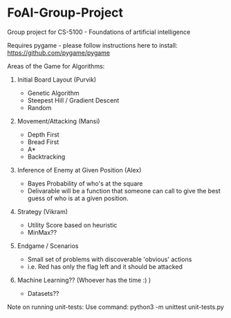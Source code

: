 # FoAI-Group-Project
Group project for CS-5100 - Foundations of artificial intelligence


Requires pygame - please follow instructions here to install:
https://github.com/pygame/pygame


Areas of the Game for Algorithms:

1. Initial Board Layout (Purvik)
	- Genetic Algorithm
	- Steepest Hill / Gradient Descent
	- Random

2. Movement/Attacking (Mansi)
	- Depth First
	- Bread First
	- A*
	- Backtracking

3. Inference of Enemy at Given Position (Alex)
	- Bayes Probability of who's at the square
	- Delivarable will be a function that someone can call to give the best guess of who is at a given position.

4. Strategy (Vikram)
	- Utility Score based on heuristic
	- MinMax??

5. Endgame / Scenarios
	- Small set of problems with discoverable 'obvious' actions
	- i.e. Red has only the flag left and it should be attacked

6. Machine Learning?? (Whoever has the time :) )
	- Datasets??

Note on running unit-tests:
	Use command: python3 -m unittest unit-tests.py